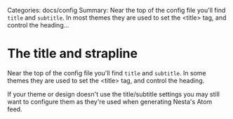 Categories: docs/config
Summary: Near the top of the config file you'll find `title` and `subtitle`. In most themes they are used to set the &lt;title&gt; tag, and control the heading...

# The title and strapline

Near the top of the config file you'll find `title` and `subtitle`. In
some themes they are used to set the &lt;title&gt; tag, and control the
heading.

If your theme or design doesn't use the title/subtitle settings you may
still want to configure them as they're used when generating Nesta's
Atom feed.
